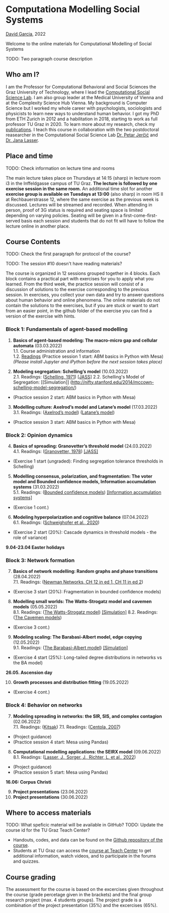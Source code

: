 # Computationa Modelling Social Systems
[David Garcia](http://dgarcia.eu), 2022

Welcome to the online materials for Computational Modelling of Social Systems

TODO: Two paragraph course description

## Who am I?

I am the Professor for Computational Behavioral and Social Sciences the Graz University of Technology, where I lead the [Computational Social Science Lab](http://www.csslab.at). I am also group leader at the Medical University of Vienna and at the Complexity Science Hub Vienna. My background is Computer Science but I worked my whole career with psychologists, sociologists and physicists to learn new ways to understand human behavior. I got my PhD from ETH Zurich in 2012 and a habilitation in 2018, starting to work as full professor TU Graz in 2020. To learn more about my research, check my [publications](https://dgarcia.eu/full-publication-list/). I teach this course in collaboration with the two postdoctoral reasearcher in the Computational Social Science Lab [Dr. Petar Jerčić](https://petarjercic.com/) and [Dr. Jana Lasser](https://janalasser.at/).

## Place and time

TODO: Check information on lecture time and rooms

The main lecture takes place on Thursdays at 14:15 (sharp) in lecture room i3 in the Inffeldgasse campus of TU Graz. **The lecture is followed by one exercise session in the same room.** An additional time slot for another **exercise group is available on Tuesdays at 13:00** (also sharp) in room HS II at Rechbauerstrasse 12, where the same exercise as the previous week is discussed. Lectures will be streamed and recorded. When attending in person, proof of 3G status is required and seating space is limited depending on varying policies. Seating will be given in a first-come-first-served basis each session and students that do not fit will have to follow the lecture online in another place.

## Course Contents

TODO: Check the first paragraph for protocol of the course?

TODO: The session #10 doesn't have reading materials?

The course is organized in 12 sessions grouped together in 4 blocks. Each block contains a practical part with exercises for you to apply what you learned. From the third week, the practice session will consist of a discussion of solutions to the exercise corresponding to the previous session. In exercises, you collect your own data and try to answer questions about human behavior and online phenomena. The online materials do not contain the solutions to the exercises, but if you are stuck or want to start from an easier point, in the github folder of the exercise you can find a version of the exercise with hints.

### Block 1: Fundamentals of agent-based modelling

1. **Basics of agent-based modeling: The macro-micro gap and cellular automata**  (03.03.2022)  
1.1. Course administration and information  
1.2. [Readings]()
(Practice session 1 start: ABM basics in Python with Mesa)
*(Please install Jupyter and iPython before the next session takes place)*

2. **Modeling segregation: Schelling’s model**  (10.03.2022)  
2.1. Readings: ([Schelling, 1971](https://www.uzh.ch/cmsssl/suz/dam/jcr:00000000-68cb-72db-ffff-ffffff8071db/04.02%7B_%7Dschelling%7B_%7D71.pdf)) [[JASS]](https://www.jasss.org/15/1/6.html) 
2.2. Schelling's Model of Segregation: [[Simulation]] (http://nifty.stanford.edu/2014/mccown-schelling-model-segregation/)
- (Practice session 2 start: ABM basics in Python with Mesa)

3. **Modelling culture: Axelrod’s model and Latane’s model**  (17.03.2022)  
3.1. Readings: ([Axelrod’s model](https://ndg.asc.upenn.edu/wp-content/uploads/2016/04/Axelrod-1997-JCR.pdf)) ([Latane’s model](https://pcl.sitehost.iu.edu/rgoldsto/complex/nowak90.pdf))
- (Practice session 3 start: ABM basics in Python with Mesa)

### Block 2: Opinion dynamics

4. **Basics of spreading: Granovetter’s threshold model**  (24.03.2022)  
4.1. Readings: ([Granovetter, 1978](https://www.jstor.org/stable/2778111)) [[JASS]](https://www.jasss.org/15/1/6.html)
- (Exercise 1 start (ungraded): Finding segregation tolerance thresholds in Schelling)

5. **Modelling consensus, polarization, and fragmentation: The voter model and Bounded confidence models, Information accumulation systems**  (31.03.2022)  
5.1. Readings: ([Bounded confidence models](https://www.researchgate.net/profile/Frederic-Amblard/publication/312153320_Mixing_beliefs_among_interacting_agents/links/60b5ed8b4585154e5ef5cb8d/Mixing-beliefs-among-interacting-agents.pdf)) [[Information accumulation systems]](https://iopscience.iop.org/article/10.1088/1742-5468/2010/06/P06005/meta) 
- (Exercise 1 cont.)

6. **Modeling hyperpolarization and cognitive balance**  (07.04.2022)  
6.1. Readings: ([Schweighofer et al., 2020](https://www.jasss.org/23/3/5.html))
- (Exercise 2 start (20%): Cascade dynamics in threshold models - the role of variance)

**9.04-23.04 Easter holidays**

### Block 3: Network formation

7. **Basics of network modelling: Random graphs and phase transitions**  (28.04.2022)  
7.1. Readings: ([Newman Networks, CH 12 in ed 1, CH 11 in ed 2](https://www.amazon.com/Networks-Introduction-Mark-Newman/dp/0199206651))
- (Exercise 3 start (20%): Fragmentation in bounded confidence models)

8. **Modelling small worlds: The Watts-Strogatz model and cavemen models**  (05.05.2022)  
8.1. Readings: ([The Watts-Strogatz model](https://www.nature.com/articles/30918)) [[Simulation]](www.netlogoweb.org/launch)
8.2. Readings: ([The Cavemen models](https://www.jstor.org/stable/10.1086/210318))
- (Exercise 3 cont.)

9. **Modeling scaling: The Barabasi-Albert model, edge copying**  (12.05.2022)  
9.1. Readings: ([The Barabasi-Albert model](https://arxiv.org/abs/cond-mat/9910332)) [[Simulation]](https://sarah37.github.io/barabasialbert/)
- (Exercise 4 start (25%): Long-tailed degree distributions in networks vs the BA model)

**26.05. Ascension day**

10. **Growth processes and distribution fitting**  (19.05.2022)
- (Exercise 4 cont.)

### Block 4: Behavior on networks

7. **Modeling spreading in networks: the SIR, SIS, and complex contagion**  (02.06.2022)  
7.1. Readings: ([Kitsak](https://www.nature.com/articles/nphys1746))
7.1. Readings: ([Centola, 2007](https://www.jstor.org/stable/10.1086/521848))
- (Project guidance)
- (Practice session 4 start: Mesa using Pandas)

8. **Computational modelling applications: the SEIRX model**  (09.06.2022)  
8.1. Readings: ([Lasser, J., Sorger, J., Richter, L. et al., 2022](https://www.nature.com/articles/s41467-022-28170-6))
- (Project guidance)
- (Practice session 5 start: Mesa using Pandas)

**16.06: Corpus Christi**

9. **Project presentations**  (23.06.2022)
9. **Project presentations**  (30.06.2022)

## Where to access materials

TODO: What speficic material will be available in GitHub?
TODO: Update the course id for the TU Graz Teach Center?

- Handouts, codes, and data can be found on the [Github repository of the course](https://github.com/dgarcia-eu/ComputationalModellingSocialSystems).
- Students at TU Graz can access the [course at Teach Center](https://tc.tugraz.at/main/course/view.php?id=4072) to get additional information, watch videos, and to participate in the forums and quizzes.

## Course grading

The assessment for the course is based on the excercises given throughout the course (grade percetage given in the brackets) and the final group research project (max. 4 students groups). The project grade is a combination of the project presentation (35%) and the excercises (65%).
